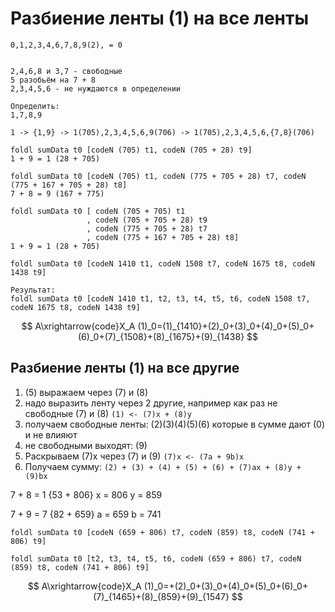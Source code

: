 # Разбиение ленты (1) на все ленты

```
0,1,2,3,4,6,7,8,9(2), = 0


2,4,6,8 и 3,7 - свободные
5 разобьём на 7 + 8
2,3,4,5,6 - не нуждаются в определении

Определить:
1,7,8,9

1 -> {1,9} -> 1(705),2,3,4,5,6,9(706) -> 1(705),2,3,4,5,6,{7,8}(706)

foldl sumData t0 [codeN (705) t1, codeN (705 + 28) t9]
1 + 9 = 1 (28 + 705)

foldl sumData t0 [codeN (705) t1, codeN (775 + 705 + 28) t7, codeN (775 + 167 + 705 + 28) t8]
7 + 8 = 9 (167 + 775)

foldl sumData t0 [ codeN (705 + 705) t1
                 , codeN (705 + 705 + 28) t9
                 , codeN (775 + 705 + 28) t7
                 , codeN (775 + 167 + 705 + 28) t8]
1 + 9 = 1 (28 + 705)

foldl sumData t0 [codeN 1410 t1, codeN 1508 t7, codeN 1675 t8, codeN 1438 t9]

Результат:
foldl sumData t0 [codeN 1410 t1, t2, t3, t4, t5, t6, codeN 1508 t7, codeN 1675 t8, codeN 1438 t9]
```

$$
A\xrightarrow{code}X_A (1)_0=(1)_{1410}+(2)_0+(3)_0+(4)_0+(5)_0+(6)_0+(7)_{1508}+(8)_{1675}+(9)_{1438}
$$

## Разбиение ленты (1) на все другие

1. (5) выражаем через (7) и (8)
2. надо выразить ленту через 2 другие, например как раз не свободные (7) и (8)
   `(1) <- (7)x + (8)y`
3. получаем свободные ленты: (2)(3)(4)(5)(6) которые в сумме дают (0) и не влияют
4. не свободными выходят: (9)
5. Раскрываем (7)x через (7) и (9)
   `(7)x <- (7a + 9b)x`
6. Получаем сумму:
   `(2) + (3) + (4) + (5) + (6) + (7)ax + (8)y + (9)bx`

7 + 8 = 1 {53 + 806}
x = 806
y = 859

7 + 9 = 7 {82 + 659}
a = 659
b = 741

```
foldl sumData t0 [codeN (659 + 806) t7, codeN (859) t8, codeN (741 + 806) t9]

foldl sumData t0 [t2, t3, t4, t5, t6, codeN (659 + 806) t7, codeN (859) t8, codeN (741 + 806) t9]
```

$$
A\xrightarrow{code}X_A (1)_0=+(2)_0+(3)_0+(4)_0+(5)_0+(6)_0+(7)_{1465}+(8)_{859}+(9)_{1547}
$$

